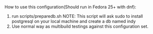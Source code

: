 How to use this configuration(Should run in Fedora 25+ with dnf):

  1. run scripts/preparedb.sh
      NOTE: This script will ask sudo to install postgresql on your local machine and create a db named indy
  2. Use normal way as multibuild testings against this configuration set.
